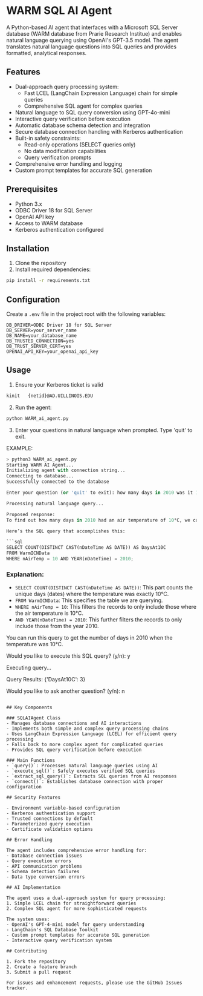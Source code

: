# WARM SQL AI Agent

A Python-based AI agent that interfaces with a Microsoft SQL Server database (WARM database from Prarie Research Institue) and enables natural language querying using OpenAI's GPT-3.5 model. The agent translates natural language questions into SQL queries and provides formatted, analytical responses.

## Features

- Dual-approach query processing system:
  - Fast LCEL (LangChain Expression Language) chain for simple queries
  - Comprehensive SQL agent for complex queries
- Natural language to SQL query conversion using GPT-4o-mini
- Interactive query verification before execution
- Automatic database schema detection and integration
- Secure database connection handling with Kerberos authentication
- Built-in safety constraints:
  - Read-only operations (SELECT queries only)
  - No data modification capabilities
  - Query verification prompts
- Comprehensive error handling and logging
- Custom prompt templates for accurate SQL generation

## Prerequisites

- Python 3.x
- ODBC Driver 18 for SQL Server
- OpenAI API key
- Access to WARM database
- Kerberos authentication configured

## Installation

1. Clone the repository
2. Install required dependencies:
```bash
pip install -r requirements.txt
```

## Configuration

Create a `.env` file in the project root with the following variables:
```
DB_DRIVER=ODBC Driver 18 for SQL Server
DB_SERVER=your_server_name
DB_NAME=your_database_name
DB_TRUSTED_CONNECTION=yes
DB_TRUST_SERVER_CERT=yes
OPENAI_API_KEY=your_openai_api_key
```

## Usage

1. Ensure your Kerberos ticket is valid

```bash
kinit   {netid}@AD.UILLINOIS.EDU
```

2. Run the agent:
```bash
python WARM_ai_agent.py
```

3. Enter your questions in natural language when prompted. Type 'quit' to exit.

EXAMPLE:

```python
> python3 WARM_ai_agent.py
Starting WARM AI Agent...
Initializing agent with connection string...
Connecting to database...
Successfully connected to the database

Enter your question (or 'quit' to exit): how many days in 2010 was it 10c

Processing natural language query...

Proposed response:
To find out how many days in 2010 had an air temperature of 10°C, we can query the `WarmICNData` table, specifically looking for records where the `nAirTemp` is equal to 10. We will also need to filter the results to only include the year 2010 and group the results by date to count the unique days.

Here’s the SQL query that accomplishes this:

```sql
SELECT COUNT(DISTINCT CAST(nDateTime AS DATE)) AS DaysAt10C
FROM WarmICNData
WHERE nAirTemp = 10 AND YEAR(nDateTime) = 2010;
```

### Explanation:
- `SELECT COUNT(DISTINCT CAST(nDateTime AS DATE))`: This part counts the unique days (dates) where the temperature was exactly 10°C.
- `FROM WarmICNData`: This specifies the table we are querying.
- `WHERE nAirTemp = 10`: This filters the records to only include those where the air temperature is 10°C.
- `AND YEAR(nDateTime) = 2010`: This further filters the records to only include those from the year 2010.

You can run this query to get the number of days in 2010 when the temperature was 10°C.

Would you like to execute this SQL query? (y/n): y

Executing query...

Query Results:
{'DaysAt10C': 3}

Would you like to ask another question? (y/n): n
```

## Key Components

### SQLAIAgent Class
- Manages database connections and AI interactions
- Implements both simple and complex query processing chains
- Uses LangChain Expression Language (LCEL) for efficient query processing
- Falls back to more complex agent for complicated queries
- Provides SQL query verification before execution

### Main Functions
- `query()`: Processes natural language queries using AI
- `execute_sql()`: Safely executes verified SQL queries
- `extract_sql_query()`: Extracts SQL queries from AI responses
- `connect()`: Establishes database connection with proper configuration

## Security Features

- Environment variable-based configuration
- Kerberos authentication support
- Trusted connections by default
- Parameterized query execution
- Certificate validation options

## Error Handling

The agent includes comprehensive error handling for:
- Database connection issues
- Query execution errors
- API communication problems
- Schema detection failures
- Data type conversion errors

## AI Implementation

The agent uses a dual-approach system for query processing:
1. Simple LCEL chain for straightforward queries
2. Complex SQL agent for more sophisticated requests

The system uses:
- OpenAI's GPT-4-mini model for query understanding
- LangChain's SQL Database Toolkit
- Custom prompt templates for accurate SQL generation
- Interactive query verification system

## Contributing

1. Fork the repository
2. Create a feature branch
3. Submit a pull request

For issues and enhancement requests, please use the GitHub Issues tracker.